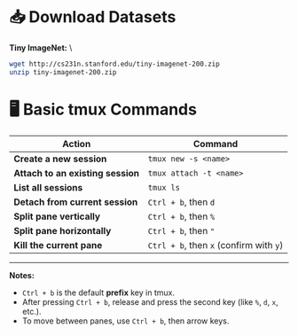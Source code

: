 # 📥 Download Datasets

**Tiny ImageNet:** \

```bash
wget http://cs231n.stanford.edu/tiny-imagenet-200.zip 
unzip tiny-imagenet-200.zip 
```

# 🖥️ Basic tmux Commands

| Action | Command |
|-------|---------|
| **Create a new session** | `tmux new -s <name>` |
| **Attach to an existing session** | `tmux attach -t <name>` |
| **List all sessions** | `tmux ls` |
| **Detach from current session** | `Ctrl + b`, then `d` |
| **Split pane vertically** | `Ctrl + b`, then `%` |
| **Split pane horizontally** | `Ctrl + b`, then `"` |
| **Kill the current pane** | `Ctrl + b`, then `x` (confirm with `y`) |

---

**Notes:**
- `Ctrl + b` is the default **prefix** key in tmux.  
- After pressing `Ctrl + b`, release and press the second key (like `%`, `d`, `x`, etc.).  
- To move between panes, use `Ctrl + b`, then arrow keys.